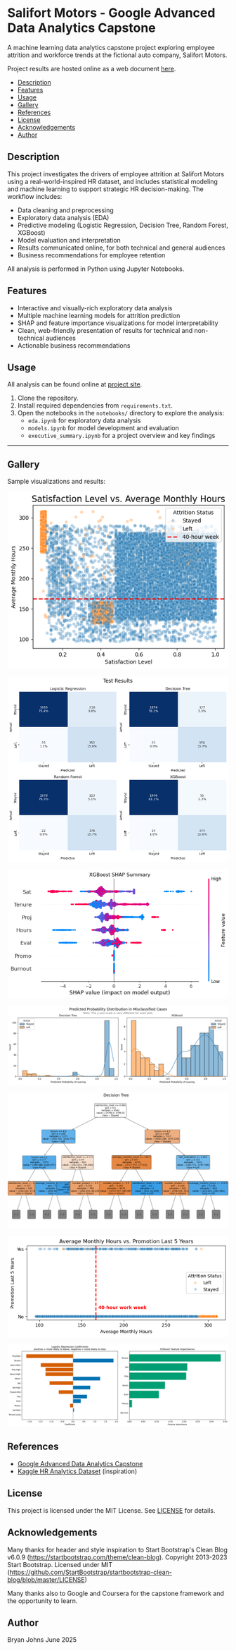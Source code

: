 # Salifort Motors - Google Advanced Data Analytics Capstone

A machine learning data analytics capstone project exploring employee attrition and workforce trends at the fictional auto company, Salifort Motors.

Project results are hosted online as a web document [here](https://johbry17.github.io/Salifort-Motors-Google-Advanced-Data-Analytics-Capstone/index.html).

- [Description](#description)
- [Features](#features)
- [Usage](#usage)
- [Gallery](#gallery)
- [References](#references)
- [License](#license)
- [Acknowledgements](#acknowledgements)
- [Author](#author)

## Description

This project investigates the drivers of employee attrition at Salifort Motors using a real-world-inspired HR dataset, and includes statistical modeling and machine learning to support strategic HR decision-making. The workflow includes:
- Data cleaning and preprocessing
- Exploratory data analysis (EDA)
- Predictive modeling (Logistic Regression, Decision Tree, Random Forest, XGBoost)
- Model evaluation and interpretation
- Results communicated online, for both technical and general audiences
- Business recommendations for employee retention

All analysis is performed in Python using Jupyter Notebooks.

## Features

- Interactive and visually-rich exploratory data analysis
- Multiple machine learning models for attrition prediction
- SHAP and feature importance visualizations for model interpretability
- Clean, web-friendly presentation of results for technical and non-technical audiences
- Actionable business recommendations

## Usage

All analysis can be found online at [project site](https://johbry17.github.io/Salifort-Motors-Google-Advanced-Data-Analytics-Capstone/index.html).

1. Clone the repository.
2. Install required dependencies from `requirements.txt`.
3. Open the notebooks in the `notebooks/` directory to explore the analysis:
    - `eda.ipynb` for exploratory data analysis
    - `models.ipynb` for model development and evaluation
    - `executive_summary.ipynb` for a project overview and key findings

---

## Gallery

Sample visualizations and results:

![Satisfaction Level vs Average Monthly Hours Plot](./resources/images/satisfaction_vs_average_monthly_hours.png)

![Confusion Matrix Results](./resources/images/confusion_matrix_results.png)

![XGBoost SHAP Summary](./resources/images/xgboost_shap.png)

![Misclassified Predicted Probability](./resources/images/predicted_probability_misclassified.png)

![Decision Tree](./resources/images/decision_tree.png)

![Promotion](./resources/images/promotion.png)

![Feature Importances](./resources/images/feature_importances.png)

## References

- [Google Advanced Data Analytics Capstone](https://www.coursera.org/professional-certificates/google-advanced-data-analytics)
- [Kaggle HR Analytics Dataset](https://www.kaggle.com/datasets/ludobenistant/hr-analytics-job-change-of-data-scientists) (inspiration)

## License

This project is licensed under the MIT License. See [LICENSE](LICENSE) for details.

## Acknowledgements

Many thanks for header and style inspiration to Start Bootstrap's Clean Blog v6.0.9 (https://startbootstrap.com/theme/clean-blog). Copyright 2013-2023 Start Bootstrap. Licensed under MIT (https://github.com/StartBootstrap/startbootstrap-clean-blog/blob/master/LICENSE)

Many thanks also to Google and Coursera for the capstone framework and the opportunity to learn.

## Author

Bryan Johns
June 2025
